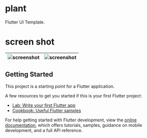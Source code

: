 # plant

Flutter UI Template.

# screen shot
![screenshot](https://user-images.githubusercontent.com/131420470/233901960-92dbf1ab-8b8d-4828-8375-e00ed886a001.png) | ![screenshot](https://user-images.githubusercontent.com/131420470/233901985-043b8175-663d-4552-a4e1-9a34c835300d.png)
---|---|

## Getting Started

This project is a starting point for a Flutter application.

A few resources to get you started if this is your first Flutter project:

- [Lab: Write your first Flutter app](https://docs.flutter.dev/get-started/codelab)
- [Cookbook: Useful Flutter samples](https://docs.flutter.dev/cookbook)

For help getting started with Flutter development, view the
[online documentation](https://docs.flutter.dev/), which offers tutorials,
samples, guidance on mobile development, and a full API reference.
